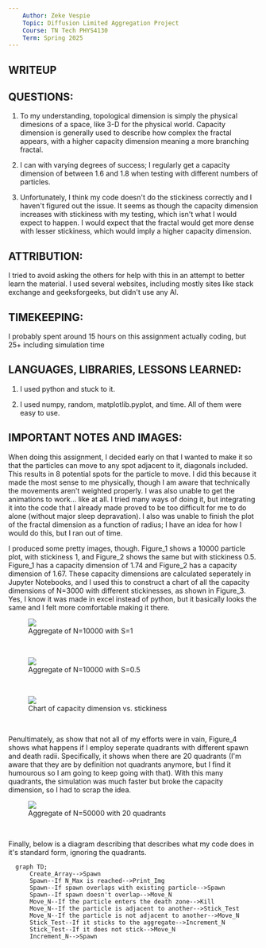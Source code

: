 ```yaml
---
    Author: Zeke Vespie
    Topic: Diffusion Limited Aggregation Project
    Course: TN Tech PHYS4130
    Term: Spring 2025
---
```


## WRITEUP

## QUESTIONS:
1. To my understanding, topological dimension is simply the
physical dimesions of a space, like 3-D for the physical world.
Capacity dimension is generally used to describe how complex the
fractal appears, with a higher capacity dimension meaning a more
branching fractal.

2. I can with varying degrees of success; I regularly get a
capacity dimension of between 1.6 and 1.8 when testing with
different numbers of particles.

3. Unfortunately, I think my code doesn't do the stickiness
correctly and I haven't figured out the issue. It seems as though
the capacity dimension increases with stickiness with my testing,
which isn't what I would expect to happen. I would expect that
the fractal would get more dense with lesser stickiness, which
would imply a higher capacity dimension.

## ATTRIBUTION:
I tried to avoid asking the others for help with this in an attempt
to better learn the material. I used several websites, including mostly
sites like stack exchange and geeksforgeeks, but didn't use any AI.

## TIMEKEEPING:
I probably spent around 15 hours on this assignment actually coding, but
25+ including simulation time

## LANGUAGES, LIBRARIES, LESSONS LEARNED:
1. I used python and stuck to it.

2. I used numpy, random, matplotlib.pyplot, and time. All of them were
easy to use.

## IMPORTANT NOTES AND IMAGES:
When doing this assignment, I decided early on that I wanted to make
it so that the particles can move to any spot adjacent to it, diagonals
included. This results in 8 potential spots for the particle to move. I
did this because it made the most sense to me physically, though I am
aware that technically the movements aren't weighted properly. I was
also unable to get the animations to work... like at all. I tried many
ways of doing it, but integrating it into the code that I already made
proved to be too difficult for me to do alone (without major sleep 
depravation). I also was unable to finish the plot of the fractal
dimension as a function of radius; I have an idea for how I would do
this, but I ran out of time. 

I produced some pretty images, though. Figure_1 shows a 10000 particle 
plot, with stickiness 1, and Figure_2 shows the same but with stickiness 
0.5. Figure_1 has a capacity dimension of 1.74 and Figure_2 has a
capacity dimension of 1.67. These capacity dimensions are calculated
seperately in Jupyter Notebooks, and I used this to construct a chart of
all the capacity dimensions of N=3000 with different stickinesses, as
shown in Figure_3. Yes, I know it was made in excel instead of python,
but it basically looks the same and I felt more comfortable making it 
there.

<figure>
  <img src=figures/Figure_1>
    <figcaption>Aggregate of N=10000 with S=1</figcaption>
</figure>
<p>&nbsp;</p> 

<figure>
  <img src=figures/Figure_2>
    <figcaption>Aggregate of N=10000 with S=0.5</figcaption>
</figure>
<p>&nbsp;</p> 

<figure>
  <img src=figures/Figure_3>
    <figcaption>Chart of capacity dimension vs. stickiness</figcaption>
</figure>
<p>&nbsp;</p> 

Penultimately, as show that not all of my efforts were in vain, Figure_4 shows
what happens if I employ seperate quadrants with different spawn and death 
radii. Specifically, it shows when there are 20 quadrants (I'm aware that 
they are by definition not quadrants anymore, but I find it humourous so 
I am going to keep going with that). With this many quadrants, the
simulation was much faster but broke the capacity dimension, so I had
to scrap the idea.

<figure>
  <img src=figures/Figure_4>
    <figcaption>Aggregate of N=50000 with 20 quadrants</figcaption>
</figure>
<p>&nbsp;</p> 

Finally, below is a diagram describing that describes what my code does
in it's standard form, ignoring the quadrants.

```mermaid
  graph TD;
      Create_Array-->Spawn
      Spawn--If N_Max is reached-->Print_Img
      Spawn--If spawn overlaps with existing particle-->Spawn
      Spawn--If spawn doesn't overlap-->Move_N
      Move_N--If the particle enters the death zone-->Kill
      Move_N--If the particle is adjacent to another-->Stick_Test
      Move_N--If the particle is not adjacent to another-->Move_N
      Stick_Test--If it sticks to the aggregate-->Increment_N
      Stick_Test--If it does not stick-->Move_N
      Increment_N-->Spawn
```